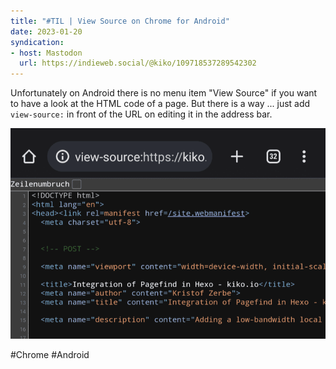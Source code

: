 ```yaml
---
title: "#TIL | View Source on Chrome for Android"
date: 2023-01-20
syndication: 
- host: Mastodon
  url: https://indieweb.social/@kiko/109718537289542302
---
```


Unfortunately on Android there is no menu item "View Source" if you want to have a look at the HTML code of a page. But there is a way ... just add ``view-source:`` in front of the URL on editing it in the address bar.

![Prefixed URL to view source](images/01-20-view-source-chrome-android.png)

#Chrome #Android
